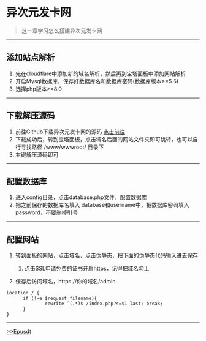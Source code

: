 # 异次元发卡网

> 这一章学习怎么搭建异次元发卡网

---

## 添加站点解析

1. 先在cloudflare中添加新的域名解析，然后再到宝塔面板中添加网站解析
2. 开启Mysql数据库，保存好数据库名和数据库密码(数据库版本>=5.6)
3. 选择php版本>=8.0

---

## 下载解压源码

1. 前往Github下载异次元发卡网的源码 [点击前往](https://github.com/lizhipay/acg-faka) 
2. 下载成功后，转到宝塔面板，点击域名后面的网站文件夹即可跳转，也可以自行寻找路径 /www/wwwroot/ 目录下
3. 右键解压源码即可

---

## 配置数据库

1. 进入config目录，点击database.php文件，配置数据库
2. 把之前保存的数据库名填入 database和username中，把数据库密码填入password，不要删掉引号

---

## 配置网站

1. 转到面板的网站，点击域名，点击伪静态，把下面的伪静态代码输入进去保存
    1. 点击SSL申请免费的证书开启https，记得把域名勾上

2. 保存后访问域名，https://你的域名/admin

```
location / {
      if (!-e $request_filename){
              rewrite ^(.*)$ /index.php?s=$1 last; break;
      }
}
```
---

[>>Epusdt](01/Epusdt/)
